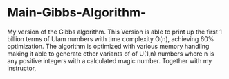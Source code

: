 # Main-Gibbs-Algorithm-
My version of the Gibbs algorithm. This Version is able to print up the first 1 billion terms of Ulam numbers with time complexity O(n), achieving 60% optimization. The algorithm is optimized with various memory handling making it able to generate other variants of of U(1,n) numbers where n is any positive integers with a calculated magic number. Together with my instructor, 
